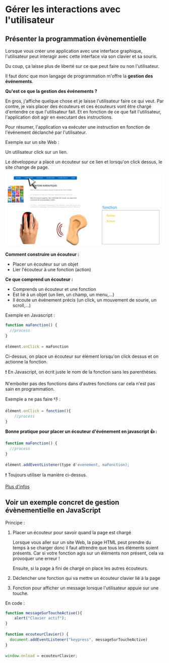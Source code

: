 # Gérer les interactions avec l'utilisateur

## Présenter la programmation évènementielle

Lorsque vous créer une application avec une interface graphique, 
l'utilisateur peut interagir avec cette interface via son clavier et sa souris.

Du coup, ça laisse plus de liberté sur ce que peut faire ou non l'utilisateur.

Il faut donc que mon langage de programmation m'offre la **gestion des événements**.

**Qu'est ce que la gestion des événements ?**

En gros, j'affiche quelque chose et je laisse l'utilisateur faire ce qui veut. 
Par contre, je vais placer des écouteurs et ces écouteurs vont être chargé d'entendre ce que l'utilisateur fait.
Et en fonction de ce que fait l'utilisateur, l'application doit agir en executant des instructions.

Pour résumer, l'application va exécuter une instruction en fonction de l'événement déclanché par l'utilisateur.

Exemple sur un site Web :

Un utilisateur click sur un lien.

Le développeur a placé un écouteur sur ce lien et lorsqu'on click dessus, le site change de page.

![cover](./Images/event-1.PNG)

**Comment construire un écouteur :**

- Placer un écouteur sur un objet
- Lier l'écouteur à une fonction (action)


**Ce que comprend un écouteur :**

- Comprends un écouteur et une fonction
- Est lié à un objet (un lien, un champ, un menu,...)
- Il écoute un événement précis (un click, un mouvement de sourie, un scroll,...)


Exemple en Javascript :

````javascript
function maFonction() {
  //process
}

élément.onClick = maFonction
````

Ci-dessus, on place un écouteur sur élément lorsqu'on click dessus et on actionne la fonction.

:exclamation: En Javascript, on écrit juste le nom de la fonction sans les parenthèses.

N'emboiter pas des fonctions dans d'autres fonctions car cela n'est pas sain en programmation.

Exemple a ne pas faire :-1: :

````javascript
élément.onClick = fonction(){
    //process
}
````

**Bonne pratique pour placer un écouteur d'événement en javascript  :+1: :**

````javascript
function maFonction() {
  //process
}

élément.addEventListener(type d'evenement, maFonction);
````

:exclamation: Toujours utiliser la manière ci-dessus.

[Plus d'infos](https://developer.mozilla.org/fr/docs/Web/API/EventTarget/addEventListener)


## Voir un exemple concret de gestion évènementielle en JavaScript


Principe :

1. Placer un écouteur pour savoir quand la page est chargé
    
    Lorsque vous aller sur un site Web, la page HTML peut prendre du temps à se charger donc il faut attrendre que tous les éléments soient présents.
    Car si votre fonction agis sur un éléments non présent, cela va provoquer une erreur !
    
    Ensuite, si la page à fini de chargé on place les autres écouteurs.
    
2. Déclencher une fonction qui va mettre un écouteur clavier lié à la page


3. Fonction pour afficher un message lorsque l'utilisateur appuie sur une touche.


En code :

````javascript
function messageSurToucheActive(){
    alert("Clavier actif");
}

function ecouteurClavier() {
  document.addEventListener("keypress", messageSurToucheActive)
}

window.onload = ecouteurClavier;
````

